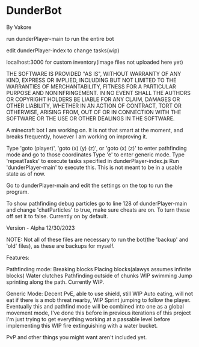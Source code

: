 # DunderBot
By Vakore

run dunderPlayer-main to run the entire bot

edit dunderPlayer-index to change tasks(wip)

localhost:3000 for custom inventory(image files not uploaded here yet)

THE SOFTWARE IS PROVIDED "AS IS", WITHOUT WARRANTY OF ANY KIND, EXPRESS OR IMPLIED, INCLUDING BUT NOT LIMITED TO THE WARRANTIES OF MERCHANTABILITY, FITNESS FOR A PARTICULAR PURPOSE AND NONINFRINGEMENT. IN NO EVENT SHALL THE AUTHORS OR COPYRIGHT HOLDERS BE LIABLE FOR ANY CLAIM, DAMAGES OR OTHER LIABILITY, WHETHER IN AN ACTION OF CONTRACT, TORT OR OTHERWISE, ARISING FROM, OUT OF OR IN CONNECTION WITH THE SOFTWARE OR THE USE OR OTHER DEALINGS IN THE SOFTWARE.

A minecraft bot I am working on. It is not that smart at the moment, and breaks frequently, however I am working on improving it.

Type 'goto (player)', 'goto (x) (y) (z)', or 'goto (x) (z)' to enter pathfinding mode and go to those coordinates
Type 'e' to enter generic mode.
Type 'repeatTasks' to execute tasks specified in dunderPlayer-index.js
Run 'dunderPlayer-main' to execute this. This is not meant to be in a usable state as of now.

Go to dunderPlayer-main and edit the settings on the top to run the program.

To show pathfinding debug particles go to line 128 of dunderPlayer-main and change 'chatParticles' to true, make sure cheats are on. To turn these off set it to false. Currently on by default.

Version - Alpha 12/30/2023

NOTE: Not all of these files are necessary to run the bot(the 'backup' and 'old' files), as these are backups for myself.

Features:

Pathfinding mode:
Breaking blocks
Placing blocks(alawys assumes infinite blocks)
Water clutches
Pathfinding outside of chunks
WIP swimming
Jump sprinting along the path. Currently WIP.

Generic Mode:
Decent PvE, able to use shield, still WIP
Auto eating, will not eat if there is a mob threat nearby, WIP
Sprint jumping to follow the player. Eventually this and pathfind mode will be combined into one as a global movement mode, I've done this before in previous iterations of this project I'm just trying to get everything working at a passable level before implementing this
WIP fire extinguishing with a water bucket.

PvP and other things you might want aren't included yet.
